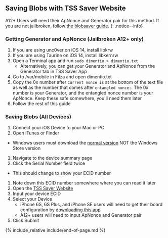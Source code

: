 ## Saving Blobs with TSS Saver Website
A12+ Users will need their ApNonce and Generator pair for this method. If you are not jailbroken, follow [the blobsaver guide](https://ios.cfw.guide/saving-blobs#saving-blobs-with-blobsaver).
{: .notice--info}

### Getting Generator and ApNonce (Jailbroken A12+ only)
1. If you are using unc0ver on iOS 14, install libkrw
1. If you are using Taurine on iOS 14, install libkernrw
1. Open a Terminal app and run `sudo dimentio > dimentio.txt`
    - Alternatively, you can get your Generator and ApNonce from the Generator tab in TSS Saver App
1. Go to /var/mobile in Filza and open dimentio.txt
1. Copy the 0x number after `Current nonce is` at the bottom of the text file as well as the number that comes after `entangled nonce:`. The 0x number is your Generator, and the entangled nonce number is your ApNonce. Keep these safe somewhere, you'll need them later
1. Follow the rest of this guide

### Saving Blobs (All Devices)
1. Connect your iOS Device to your Mac or PC
1. Open iTunes or Finder
  - Windows users must download the [normal version](https://www.apple.com/itunes/) NOT the Windows Store version
1. Navigate to the device summary page
1. Click the Serial Number field twice
  - This should change to show your ECID number
1. Note down this ECID number somewhere where you can read it later
1. Open the [TSS Saver Website](https://tsssaver.1conan.com/v2/)
1. Input your device ECID
1. Select your Device
    - iPhone 6S, 6S Plus, and iPhone SE users will need to get their board configuration by [downloading this app](https://itunes.apple.com/us/app/ax-cpu/id1048174418?mt=8)
    - A12+ users will need to input ApNonce and Generator pair
1. Click Submit

{% include_relative include/end-of-page.md %}
